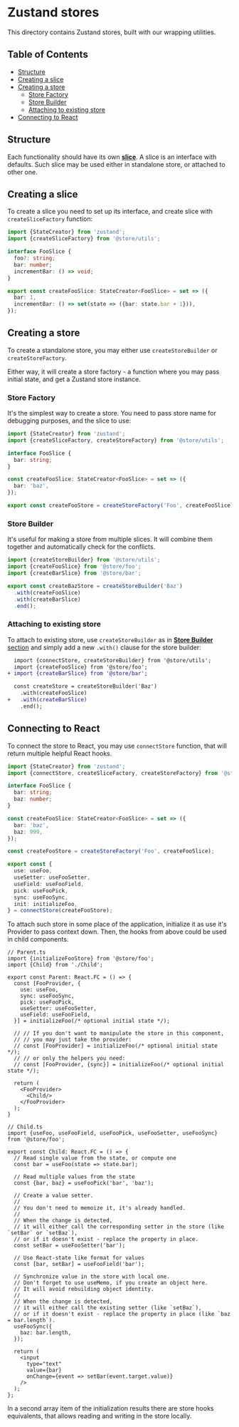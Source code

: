 # Zustand stores

This directory contains Zustand stores, built with our wrapping utilities.

## Table of Contents

* [Structure](#structure)
* [Creating a slice](#creating-a-slice)
* [Creating a store](#creating-a-store)
  * [Store Factory](#store-factory)
  * [Store Builder](#store-builder)
  * [Attaching to existing store](#attaching-to-existing-store)
* [Connecting to React](#connecting-to-react)

## Structure

Each functionality should have its own [**slice**](https://github.com/pmndrs/zustand/blob/main/docs/guides/slices-pattern.md). A slice is an interface with defaults.
Such slice may be used either in standalone store, or attached to other one.

## Creating a slice

To create a slice you need to set up its interface, and create slice with `createSliceFactory` function:

```ts
import {StateCreator} from 'zustand';
import {createSliceFactory} from '@store/utils';

interface FooSlice {
  foo?: string;
  bar: number;
  incrementBar: () => void;
}

export const createFooSlice: StateCreator<FooSlice> = set => ({
  bar: 1,
  incrementBar: () => set(state => ({bar: state.bar + 1})),
});
```

## Creating a store

To create a standalone store, you may either use `createStoreBuilder` or `createStoreFactory`.

Either way, it will create a store factory - a function where you may pass initial state, and get a Zustand store instance.

### Store Factory

It's the simplest way to create a store. You need to pass store name for debugging purposes, and the slice to use:

```ts
import {StateCreator} from 'zustand';
import {createSliceFactory, createStoreFactory} from '@store/utils';

interface FooSlice {
  bar: string;
}

const createFooSlice: StateCreator<FooSlice> = set => ({
  bar: 'baz',
});

export const createFooStore = createStoreFactory('Foo', createFooSlice);
```

### Store Builder

It's useful for making a store from multiple slices. It will combine them together and automatically check for the conflicts. 

```ts
import {createStoreBuilder} from '@store/utils';
import {createFooSlice} from '@store/foo';
import {createBarSlice} from '@store/bar';

export const createBazStore = createStoreBuilder('Baz')
  .with(createFooSlice)
  .with(createBarSlice)
  .end();
```

### Attaching to existing store

To attach to existing store, use `createStoreBuilder` as in [**Store Builder** section](#store-builder) and simply add a new `.with()` clause for the store builder:

```diff
  import {connectStore, createStoreBuilder} from '@store/utils';
  import {createFooSlice} from '@store/foo';
+ import {createBarSlice} from '@store/bar';

  const createStore = createStoreBuilder('Baz')
    .with(createFooSlice)
+   .with(createBarSlice)
    .end();
```

## Connecting to React

To connect the store to React, you may use `connectStore` function, that will return multiple helpful React hooks.

```ts
import {StateCreator} from 'zustand';
import {connectStore, createSliceFactory, createStoreFactory} from '@store/utils';

interface FooSlice {
  bar: string;
  baz: number;
}

const createFooSlice: StateCreator<FooSlice> = set => ({
  bar: 'baz',
  baz: 999,
});

const createFooStore = createStoreFactory('Foo', createFooSlice);

export const {
  use: useFoo,
  useSetter: useFooSetter,
  useField: useFooField,
  pick: useFooPick,
  sync: useFooSync,
  init: initializeFoo,
} = connectStore(createFooStore);
```

To attach such store in some place of the application, initialize it as use it's Provider to pass context down. Then, the hooks from above could be used in child components.

```tsx
// Parent.ts
import {initializeFooStore} from '@store/foo';
import {Child} from './Child';

export const Parent: React.FC = () => {
  const [FooProvider, {
    use: useFoo,
    sync: useFooSync,
    pick: useFooPick,
    useSetter: useFooSetter,
    useField: useFooField,
  }] = initializeFoo(/* optional initial state */);
  
  // // If you don't want to manipulate the store in this component,
  // // you may just take the provider:
  // const [FooProvider] = initializeFoo(/* optional initial state */);
  // // or only the helpers you need:
  // const [FooProvider, {sync}] = initializeFoo(/* optional initial state */);

  return (
    <FooProvider>
      <Child/>
    </FooProvider>
  );
}

// Child.ts
import {useFoo, useFooField, useFooPick, useFooSetter, useFooSync} from '@store/foo';

export const Child: React.FC = () => {
  // Read single value from the state, or compute one
  const bar = useFoo(state => state.bar);
  
  // Read multiple values from the state
  const {bar, baz} = useFooPick('bar', 'baz');

  // Create a value setter.
  //
  // You don't need to memoize it, it's already handled.
  //
  // When the change is detected,
  // it will either call the corresponding setter in the store (like `setBar` or `setBaz`),
  // or if it doesn't exist - replace the property in place.
  const setBar = useFooSetter('bar');
  
  // Use React-state like format for values
  const [bar, setBar] = useFooField('bar');

  // Synchronize value in the store with local one.
  // Don't forget to use useMemo, if you create an object here.
  // It will avoid rebuilding object identity.
  //
  // When the change is detected,
  // it will either call the existing setter (like `setBaz`),
  // or if it doesn't exist - replace the property in place (like `baz = bar.length`).
  useFooSync({
    baz: bar.length,
  });

  return (
    <input
      type="text"
      value={bar}
      onChange={event => setBar(event.target.value)}
    />
  );
};
```

In a second array item of the initialization results there are store hooks equivalents,
that allows reading and writing in the store locally.
